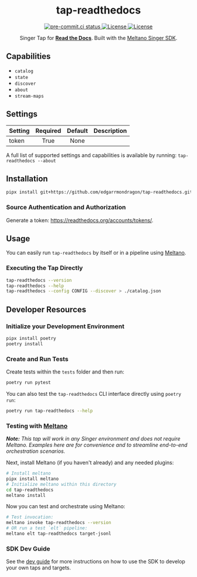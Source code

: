 <div align="center">

# tap-readthedocs

<div>
  <a href="https://results.pre-commit.ci/latest/github/edgarrmondragon/tap-readthedocs/main">
    <img alt="pre-commit.ci status" src="https://results.pre-commit.ci/badge/github/edgarrmondragon/tap-readthedocs/main.svg"/>
  </a>
  <a href="https://github.com/edgarrmondragon/tap-readthedocs/blob/main/LICENSE">
    <img alt="License" src="https://img.shields.io/github/license/edgarrmondragon/tap-readthedocs"/>
  </a>
  <a href="https://github.com/edgarrmondragon/tap-readthedocs/">
    <img alt="License" src="https://img.shields.io/pypi/pyversions/tap-readthedocs"/>
  </a>
</div>

Singer Tap for [**Read the Docs**](https://docs.readthedocs.io). Built with the [Meltano Singer SDK](https://sdk.meltano.com).

</div>

## Capabilities

* `catalog`
* `state`
* `discover`
* `about`
* `stream-maps`

## Settings

| Setting| Required | Default | Description |
|:-------|:--------:|:-------:|:------------|
| token  | True     | None    |             |

A full list of supported settings and capabilities is available by running: `tap-readthedocs --about`

## Installation

```bash
pipx install git+https://github.com/edgarrmondragon/tap-readthedocs.git
```

### Source Authentication and Authorization

Generate a token: https://readthedocs.org/accounts/tokens/.

## Usage

You can easily run `tap-readthedocs` by itself or in a pipeline using [Meltano](https://meltano.com/).

### Executing the Tap Directly

```bash
tap-readthedocs --version
tap-readthedocs --help
tap-readthedocs --config CONFIG --discover > ./catalog.json
```

## Developer Resources

### Initialize your Development Environment

```bash
pipx install poetry
poetry install
```

### Create and Run Tests

Create tests within the `tests` folder and then run:

```bash
poetry run pytest
```

You can also test the `tap-readthedocs` CLI interface directly using `poetry run`:

```bash
poetry run tap-readthedocs --help
```

### Testing with [Meltano](https://www.meltano.com)

_**Note:** This tap will work in any Singer environment and does not require Meltano.
Examples here are for convenience and to streamline end-to-end orchestration scenarios._

Next, install Meltano (if you haven't already) and any needed plugins:

```bash
# Install meltano
pipx install meltano
# Initialize meltano within this directory
cd tap-readthedocs
meltano install
```

Now you can test and orchestrate using Meltano:

```bash
# Test invocation:
meltano invoke tap-readthedocs --version
# OR run a test `elt` pipeline:
meltano elt tap-readthedocs target-jsonl
```

### SDK Dev Guide

See the [dev guide](https://sdk.meltano.com/en/latest/dev_guide.html) for more instructions on how to use the SDK to
develop your own taps and targets.
